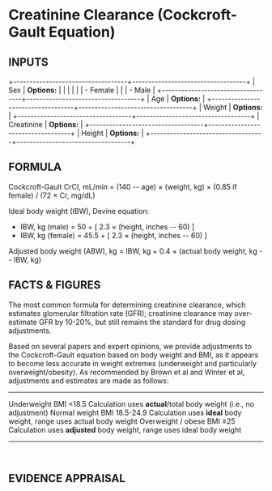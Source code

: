 # Creatinine Clearance (Cockcroft-Gault Equation)

## INPUTS

+-----------------------------------+-----------------------------------+
| Sex                               | **Options:**                      |
|                                   |                                   |
|                                   | -   Female                        |
|                                   | -   Male                          |
+-----------------------------------+-----------------------------------+
| Age                               | **Options:**                      |
+-----------------------------------+-----------------------------------+
| Weight                            | **Options:**                      |
+-----------------------------------+-----------------------------------+
| Creatinine                        | **Options:**                      |
+-----------------------------------+-----------------------------------+
| Height                            | **Options:**                      |
+-----------------------------------+-----------------------------------+

## FORMULA

Cockcroft-Gault CrCl, mL/min = (140 -- age) × (weight, kg) × (0.85 if
female) / (72 × Cr, mg/dL)

Ideal body weight (IBW), Devine equation:

-   IBW, kg (male) = 50 + \[ 2.3 × (height, inches -- 60) \]
-   IBW, kg (female) = 45.5 + \[ 2.3 × (height, inches -- 60) \]

Adjusted body weight (ABW), kg = IBW, kg + 0.4 × (actual body weight, kg
-- IBW, kg)

## FACTS & FIGURES

The most common formula for determining creatinine clearance, which
estimates glomerular filtration rate (GFR); creatinine clearance may
over-estimate GFR by 10-20%, but still remains the standard for drug
dosing adjustments.

Based on several papers and expert opinions, we provide adjustments to
the Cockcroft-Gault equation based on body weight and BMI, as it appears
to become less accurate in weight extremes (underweight and particularly
overweight/obesity). As recommended by Brown et al and Winter et al,
adjustments and estimates are made as follows:

  -------------------- --------------- -------------------------------------------------------------------------
  Underweight          BMI \<18.5      Calculation uses **actual**/total body weight (i.e., no adjustment)
  Normal weight        BMI 18.5-24.9   Calculation uses **ideal** body weight, range uses actual body weight
  Overweight / obese   BMI ≥25         Calculation uses **adjusted** body weight, range uses ideal body weight
  -------------------- --------------- -------------------------------------------------------------------------

 

## EVIDENCE APPRAISAL
